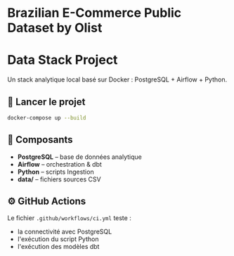 # Brazilian E-Commerce Public Dataset by Olist

# Data Stack Project

Un stack analytique local basé sur Docker : PostgreSQL + Airflow + Python.

## 🚀 Lancer le projet

```bash
docker-compose up --build
```

## 📂 Composants

- **PostgreSQL** – base de données analytique
- **Airflow** – orchestration & dbt
- **Python** – scripts Ingestion
- **data/** – fichiers sources CSV

## ⚙️ GitHub Actions

Le fichier `.github/workflows/ci.yml` teste :
- la connectivité avec PostgreSQL
- l'exécution du script Python
- l'exécution des modèles dbt
